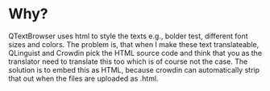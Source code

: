 # Why?
QTextBrowser uses html to style the texts e.g., bolder test, different font sizes and 
colors. The problem is, that when I make these text translateable, QLinguist and Crowdin 
pick the HTML source code and think that you as the translator need to translate this
too which is of course not the case. The solution is to embed this as HTML, because
crowdin can automatically strip that out when the files are uploaded as .html. 

